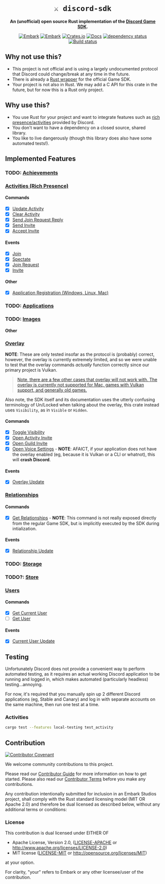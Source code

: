 <!-- markdownlint-disable no-inline-html first-line-h1 no-duplicate-heading -->

<div align="center">

# `⚔️ discord-sdk`

**An (unofficial) open source Rust implementation of the [Discord Game SDK](https://discord.com/developers/docs/game-sdk/sdk-starter-guide).**

[![Embark](https://img.shields.io/badge/embark-open%20source-blueviolet.svg)](https://embark.dev)
[![Embark](https://img.shields.io/badge/discord-ark-%237289da.svg?logo=discord)](https://discord.gg/dAuKfZS)
[![Crates.io](https://img.shields.io/crates/v/discord-sdk.svg)](https://crates.io/crates/discord-sdk)
[![Docs](https://docs.rs/discord-sdk/badge.svg)](https://docs.rs/discord-sdk)
[![dependency status](https://deps.rs/repo/github/EmbarkStudios/discord-sdk/status.svg)](https://deps.rs/repo/github/EmbarkStudios/discord-sdk)
[![Build status](https://github.com/EmbarkStudios/discord-sdk/workflows/CI/badge.svg)](https://github.com/EmbarkStudios/discord-sdk/actions)

</div>

## Why not use this?

- This project is not official and is using a largely undocumented protocol that Discord could change/break at any time in the future.
- There is already a [Rust wrapper](https://crates.io/crates/discord_game_sdk) for the official Game SDK.
- Your project is not also in Rust. We may add a C API for this crate in the future, but for now this is a Rust only project.

## Why use this?

- You use Rust for your project and want to integrate features such as [rich presence/activities](https://discord.com/rich-presence) provided by Discord.
- You don't want to have a dependency on a closed source, shared library.
- You like to live dangerously (though this library does also have some automated tests!).

## Implemented Features

### TODO: [Achievements](https://discord.com/developers/docs/game-sdk/achievements)

### [Activities (Rich Presence)](https://discord.com/developers/docs/game-sdk/activities)

#### Commands

- [x] [Update Activity](https://discord.com/developers/docs/game-sdk/activities#updateactivity)
- [x] [Clear Activity](https://discord.com/developers/docs/game-sdk/activities#clearactivity)
- [x] [Send Join Request Reply](https://discord.com/developers/docs/game-sdk/activities#sendrequestreply)
- [x] [Send Invite](https://discord.com/developers/docs/game-sdk/activities#sendinvite)
- [x] [Accept Invite](https://discord.com/developers/docs/game-sdk/activities#acceptinvite)

#### Events

- [x] [Join](https://discord.com/developers/docs/game-sdk/activities#onactivityjoin)
- [x] [Spectate](https://discord.com/developers/docs/game-sdk/activities#onactivityspectate)
- [x] [Join Request](https://discord.com/developers/docs/game-sdk/activities#onactivityjoinrequest)
- [x] [Invite](https://discord.com/developers/docs/game-sdk/activities#onactivityinvite)

#### Other

- [x] [Application Registration (Windows, Linux, Mac)](https://discord.com/developers/docs/game-sdk/activities#registercommand)

### TODO: [Applications](https://discord.com/developers/docs/game-sdk/applications)

### TODO: [Images](https://discord.com/developers/docs/game-sdk/images)

#### Other

### [Overlay](https://discord.com/developers/docs/game-sdk/overlay)

**NOTE**: These are only tested insofar as the protocol is (probably) correct, however, the overlay is currently extremely limited, and so we were unable to test that the overlay commands _actually_ function correctly since our primary project is Vulkan.

> [Note, there are a few other cases that overlay will not work with. The overlay is currently not supported for Mac, games with Vulkan support, and generally old games.](https://support.discord.com/hc/en-us/articles/217659737-Games-Overlay-101)

Also note, the SDK itself and its documentation uses the utterly confusing terminology of Un/Locked when talking about the overlay, this crate instead uses `Visibility`, as in `Visible` or `Hidden`.

#### Commands

- [x] [Toggle Visibility](https://discord.com/developers/docs/game-sdk/overlay#setlocked)
- [x] [Open Activity Invite](https://discord.com/developers/docs/game-sdk/overlay#openactivityinvite)
- [x] [Open Guild Invite](https://discord.com/developers/docs/game-sdk/overlay#openguildinvite)
- [x] [Open Voice Settings](https://discord.com/developers/docs/game-sdk/overlay#openvoicesettings) - **NOTE**: AFAICT, if your application does not have the overlay enabled (eg, because it is Vulkan or a CLI or whatnot), this will **crash Discord**.

#### Events

- [x] [Overlay Update](https://discord.com/developers/docs/game-sdk/overlay#ontoggle)

### [Relationships](https://discord.com/developers/docs/game-sdk/relationships)

#### Commands

- [x] [Get Relationships](https://discord.com/developers/docs/game-sdk/relationships#first-notes) - **NOTE**: This command is not really exposed directly from the regular Game SDK, but is implicitly executed by the SDK during intialization.

#### Events

- [x] [Relationship Update](https://discord.com/developers/docs/game-sdk/relationships#onrelationshipupdate)

### TODO: [Storage](https://discord.com/developers/docs/game-sdk/storage)

### TODO?: [Store](https://discord.com/developers/docs/game-sdk/store)

### [Users](https://discord.com/developers/docs/game-sdk/users)

#### Commands

- [x] [Get Current User](https://discord.com/developers/docs/game-sdk/users#getcurrentuser)
- [ ] [Get User](https://discord.com/developers/docs/game-sdk/users#getuser)

#### Events

- [x] [Current User Update](https://discord.com/developers/docs/game-sdk/users#oncurrentuserupdate)

## Testing

Unfortunately Discord does not provide a convenient way to perform automated testing, as it requires an actual working Discord application to be running and logged in, which makes automated (particularly headless) testing...annoying.

For now, it's required that you manually spin up 2 different Discord applications (eg, Stable and Canary) and log in with separate accounts on the same machine, then run one test at a time.

### Activities

```sh
cargo test --features local-testing test_activity
```

## Contribution

[![Contributor Covenant](https://img.shields.io/badge/contributor%20covenant-v1.4-ff69b4.svg)](https://github.com/EmbarkStudios/discord-sdk/blob/main/sdk/CODE_OF_CONDUCT.md)

We welcome community contributions to this project.

Please read our [Contributor Guide](https://github.com/EmbarkStudios/discord-sdk/blob/main/sdk/CONTRIBUTING.md) for more information on how to get started.
Please also read our [Contributor Terms](https://github.com/EmbarkStudios/discord-sdk/blob/main/sdk/CONTRIBUTING.md/#Contributor-Terms) before you make any contributions.

Any contribution intentionally submitted for inclusion in an Embark Studios project, shall comply with the Rust standard licensing model (MIT OR Apache 2.0) and therefore be dual licensed as described below, without any additional terms or conditions:

### License

This contribution is dual licensed under EITHER OF

- Apache License, Version 2.0, ([LICENSE-APACHE](https://github.com/EmbarkStudios/discord-sdk/blob/main/sdk/LICENSE-APACHE) or <http://www.apache.org/licenses/LICENSE-2.0>)
- MIT license ([LICENSE-MIT](https://github.com/EmbarkStudios/discord-sdk/blob/main/sdk/LICENSE-MIT) or <http://opensource.org/licenses/MIT>)

at your option.

For clarity, "your" refers to Embark or any other licensee/user of the contribution.
